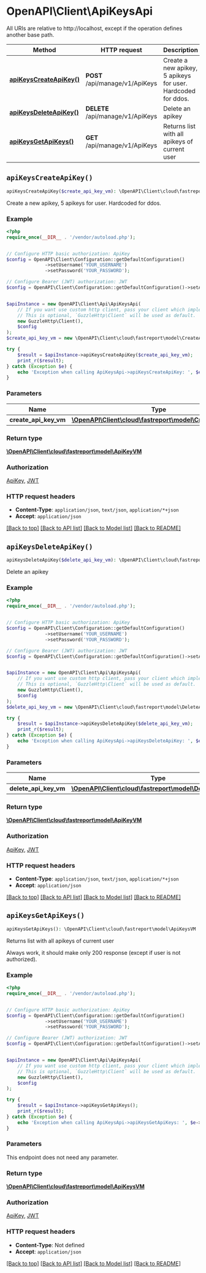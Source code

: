 # OpenAPI\Client\ApiKeysApi

All URIs are relative to http://localhost, except if the operation defines another base path.

| Method | HTTP request | Description |
| ------------- | ------------- | ------------- |
| [**apiKeysCreateApiKey()**](ApiKeysApi.md#apiKeysCreateApiKey) | **POST** /api/manage/v1/ApiKeys | Create a new apikey, 5 apikeys for user. Hardcoded for ddos. |
| [**apiKeysDeleteApiKey()**](ApiKeysApi.md#apiKeysDeleteApiKey) | **DELETE** /api/manage/v1/ApiKeys | Delete an apikey |
| [**apiKeysGetApiKeys()**](ApiKeysApi.md#apiKeysGetApiKeys) | **GET** /api/manage/v1/ApiKeys | Returns list with all apikeys of current user |


## `apiKeysCreateApiKey()`

```php
apiKeysCreateApiKey($create_api_key_vm): \OpenAPI\Client\cloud\fastreport\model\ApiKeyVM
```

Create a new apikey, 5 apikeys for user. Hardcoded for ddos.

### Example

```php
<?php
require_once(__DIR__ . '/vendor/autoload.php');


// Configure HTTP basic authorization: ApiKey
$config = OpenAPI\Client\Configuration::getDefaultConfiguration()
              ->setUsername('YOUR_USERNAME')
              ->setPassword('YOUR_PASSWORD');

// Configure Bearer (JWT) authorization: JWT
$config = OpenAPI\Client\Configuration::getDefaultConfiguration()->setAccessToken('YOUR_ACCESS_TOKEN');


$apiInstance = new OpenAPI\Client\Api\ApiKeysApi(
    // If you want use custom http client, pass your client which implements `GuzzleHttp\ClientInterface`.
    // This is optional, `GuzzleHttp\Client` will be used as default.
    new GuzzleHttp\Client(),
    $config
);
$create_api_key_vm = new \OpenAPI\Client\cloud\fastreport\model\CreateApiKeyVM(); // \OpenAPI\Client\cloud\fastreport\model\CreateApiKeyVM

try {
    $result = $apiInstance->apiKeysCreateApiKey($create_api_key_vm);
    print_r($result);
} catch (Exception $e) {
    echo 'Exception when calling ApiKeysApi->apiKeysCreateApiKey: ', $e->getMessage(), PHP_EOL;
}
```

### Parameters

| Name | Type | Description  | Notes |
| ------------- | ------------- | ------------- | ------------- |
| **create_api_key_vm** | [**\OpenAPI\Client\cloud\fastreport\model\CreateApiKeyVM**](../Model/CreateApiKeyVM.md)|  | |

### Return type

[**\OpenAPI\Client\cloud\fastreport\model\ApiKeyVM**](../Model/ApiKeyVM.md)

### Authorization

[ApiKey](../../README.md#ApiKey), [JWT](../../README.md#JWT)

### HTTP request headers

- **Content-Type**: `application/json`, `text/json`, `application/*+json`
- **Accept**: `application/json`

[[Back to top]](#) [[Back to API list]](../../README.md#endpoints)
[[Back to Model list]](../../README.md#models)
[[Back to README]](../../README.md)

## `apiKeysDeleteApiKey()`

```php
apiKeysDeleteApiKey($delete_api_key_vm): \OpenAPI\Client\cloud\fastreport\model\ApiKeyVM
```

Delete an apikey

### Example

```php
<?php
require_once(__DIR__ . '/vendor/autoload.php');


// Configure HTTP basic authorization: ApiKey
$config = OpenAPI\Client\Configuration::getDefaultConfiguration()
              ->setUsername('YOUR_USERNAME')
              ->setPassword('YOUR_PASSWORD');

// Configure Bearer (JWT) authorization: JWT
$config = OpenAPI\Client\Configuration::getDefaultConfiguration()->setAccessToken('YOUR_ACCESS_TOKEN');


$apiInstance = new OpenAPI\Client\Api\ApiKeysApi(
    // If you want use custom http client, pass your client which implements `GuzzleHttp\ClientInterface`.
    // This is optional, `GuzzleHttp\Client` will be used as default.
    new GuzzleHttp\Client(),
    $config
);
$delete_api_key_vm = new \OpenAPI\Client\cloud\fastreport\model\DeleteApiKeyVM(); // \OpenAPI\Client\cloud\fastreport\model\DeleteApiKeyVM

try {
    $result = $apiInstance->apiKeysDeleteApiKey($delete_api_key_vm);
    print_r($result);
} catch (Exception $e) {
    echo 'Exception when calling ApiKeysApi->apiKeysDeleteApiKey: ', $e->getMessage(), PHP_EOL;
}
```

### Parameters

| Name | Type | Description  | Notes |
| ------------- | ------------- | ------------- | ------------- |
| **delete_api_key_vm** | [**\OpenAPI\Client\cloud\fastreport\model\DeleteApiKeyVM**](../Model/DeleteApiKeyVM.md)|  | |

### Return type

[**\OpenAPI\Client\cloud\fastreport\model\ApiKeyVM**](../Model/ApiKeyVM.md)

### Authorization

[ApiKey](../../README.md#ApiKey), [JWT](../../README.md#JWT)

### HTTP request headers

- **Content-Type**: `application/json`, `text/json`, `application/*+json`
- **Accept**: `application/json`

[[Back to top]](#) [[Back to API list]](../../README.md#endpoints)
[[Back to Model list]](../../README.md#models)
[[Back to README]](../../README.md)

## `apiKeysGetApiKeys()`

```php
apiKeysGetApiKeys(): \OpenAPI\Client\cloud\fastreport\model\ApiKeysVM
```

Returns list with all apikeys of current user

Always work, it should make only 200 response (except if user is not authorized).

### Example

```php
<?php
require_once(__DIR__ . '/vendor/autoload.php');


// Configure HTTP basic authorization: ApiKey
$config = OpenAPI\Client\Configuration::getDefaultConfiguration()
              ->setUsername('YOUR_USERNAME')
              ->setPassword('YOUR_PASSWORD');

// Configure Bearer (JWT) authorization: JWT
$config = OpenAPI\Client\Configuration::getDefaultConfiguration()->setAccessToken('YOUR_ACCESS_TOKEN');


$apiInstance = new OpenAPI\Client\Api\ApiKeysApi(
    // If you want use custom http client, pass your client which implements `GuzzleHttp\ClientInterface`.
    // This is optional, `GuzzleHttp\Client` will be used as default.
    new GuzzleHttp\Client(),
    $config
);

try {
    $result = $apiInstance->apiKeysGetApiKeys();
    print_r($result);
} catch (Exception $e) {
    echo 'Exception when calling ApiKeysApi->apiKeysGetApiKeys: ', $e->getMessage(), PHP_EOL;
}
```

### Parameters

This endpoint does not need any parameter.

### Return type

[**\OpenAPI\Client\cloud\fastreport\model\ApiKeysVM**](../Model/ApiKeysVM.md)

### Authorization

[ApiKey](../../README.md#ApiKey), [JWT](../../README.md#JWT)

### HTTP request headers

- **Content-Type**: Not defined
- **Accept**: `application/json`

[[Back to top]](#) [[Back to API list]](../../README.md#endpoints)
[[Back to Model list]](../../README.md#models)
[[Back to README]](../../README.md)
